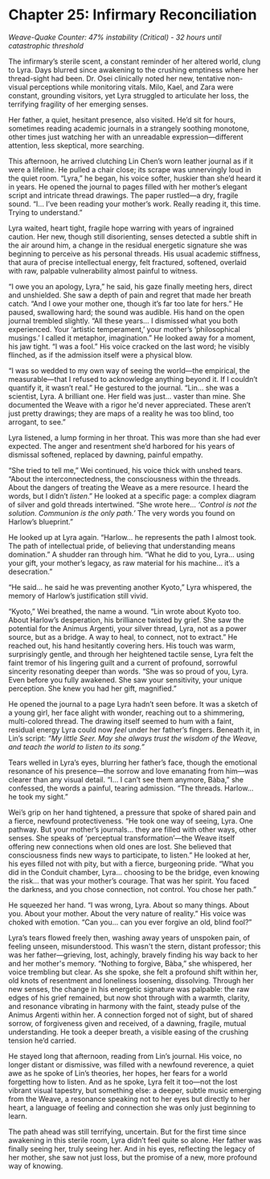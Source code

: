 # Chapter 25: Infirmary Reconciliation

*Weave-Quake Counter: 47% instability (Critical) - 32 hours until catastrophic threshold*

The infirmary’s sterile scent, a constant reminder of her altered world, clung to Lyra. Days blurred since awakening to the crushing emptiness where her thread-sight had been. Dr. Osei clinically noted her new, tentative non-visual perceptions while monitoring vitals. Milo, Kael, and Zara were constant, grounding visitors, yet Lyra struggled to articulate her loss, the terrifying fragility of her emerging senses.

Her father, a quiet, hesitant presence, also visited. He’d sit for hours, sometimes reading academic journals in a strangely soothing monotone, other times just watching her with an unreadable expression—different attention, less skeptical, more searching.

This afternoon, he arrived clutching Lin Chen’s worn leather journal as if it were a lifeline. He pulled a chair close; its scrape was unnervingly loud in the quiet room.
“Lyra,” he began, his voice softer, huskier than she’d heard it in years. He opened the journal to pages filled with her mother’s elegant script and intricate thread drawings. The paper rustled—a dry, fragile sound. “I… I’ve been reading your mother’s work. Really reading it, this time. Trying to understand.”

Lyra waited, heart tight, fragile hope warring with years of ingrained caution. Her new, though still disorienting, senses detected a subtle shift in the air around him, a change in the residual energetic signature she was beginning to perceive as his personal threads. His usual academic stiffness, that aura of precise intellectual energy, felt fractured, softened, overlaid with raw, palpable vulnerability almost painful to witness.

“I owe you an apology, Lyra,” he said, his gaze finally meeting hers, direct and unshielded. She saw a depth of pain and regret that made her breath catch. “And I owe your mother one, though it’s far too late for hers.”
He paused, swallowing hard; the sound was audible. His hand on the open journal trembled slightly. “All these years… I dismissed what you both experienced. Your ‘artistic temperament,’ your mother’s ‘philosophical musings.’ I called it metaphor, imagination.” He looked away for a moment, his jaw tight. “I was a fool.” His voice cracked on the last word; he visibly flinched, as if the admission itself were a physical blow.

“I was so wedded to my own way of seeing the world—the empirical, the measurable—that I refused to acknowledge anything beyond it. If I couldn’t quantify it, it wasn’t real.” He gestured to the journal. “Lin… she was a scientist, Lyra. A brilliant one. Her field was just… vaster than mine. She documented the Weave with a rigor he'd never appreciated. These aren’t just pretty drawings; they are maps of a reality he was too blind, too arrogant, to see.”

Lyra listened, a lump forming in her throat. This was more than she had ever expected. The anger and resentment she’d harbored for his years of dismissal softened, replaced by dawning, painful empathy.

“She tried to tell me,” Wei continued, his voice thick with unshed tears. “About the interconnectedness, the consciousness within the threads. About the dangers of treating the Weave as a mere resource. I heard the words, but I didn’t *listen*.” He looked at a specific page: a complex diagram of silver and gold threads intertwined. “She wrote here… *‘Control is not the solution. Communion is the only path.’* The very words you found on Harlow’s blueprint.”

He looked up at Lyra again. “Harlow… he represents the path I almost took. The path of intellectual pride, of believing that understanding means domination.” A shudder ran through him. “What he did to you, Lyra… using your gift, your mother’s legacy, as raw material for his machine… it’s a desecration.”

“He said… he said he was preventing another Kyoto,” Lyra whispered, the memory of Harlow’s justification still vivid.

“Kyoto,” Wei breathed, the name a wound. “Lin wrote about Kyoto too. About Harlow’s desperation, his brilliance twisted by grief. She saw the potential for the Animus Argenti, your silver thread, Lyra, not as a power source, but as a bridge. A way to heal, to connect, not to extract.”
He reached out, his hand hesitantly covering hers. His touch was warm, surprisingly gentle, and through her heightened tactile sense, Lyra felt the faint tremor of his lingering guilt and a current of profound, sorrowful sincerity resonating deeper than words. “She was so proud of you, Lyra. Even before you fully awakened. She saw your sensitivity, your unique perception. She knew you had her gift, magnified.”

He opened the journal to a page Lyra hadn’t seen before. It was a sketch of a young girl, her face alight with wonder, reaching out to a shimmering, multi-colored thread. The drawing itself seemed to hum with a faint, residual energy Lyra could now *feel* under her father’s fingers. Beneath it, in Lin’s script: *“My little Seer. May she always trust the wisdom of the Weave, and teach the world to listen to its song.”*

Tears welled in Lyra’s eyes, blurring her father’s face, though the emotional resonance of his presence—the sorrow and love emanating from him—was clearer than any visual detail. “I… I can’t see them anymore, Bàba,” she confessed, the words a painful, tearing admission. “The threads. Harlow… he took my sight.”

Wei’s grip on her hand tightened, a pressure that spoke of shared pain and a fierce, newfound protectiveness. “He took one way of seeing, Lyra. One pathway. But your mother’s journals… they are filled with other ways, other senses. She speaks of ‘perceptual transformation’—the Weave itself offering new connections when old ones are lost. She believed that consciousness finds new ways to participate, to listen.”
He looked at her, his eyes filled not with pity, but with a fierce, burgeoning pride. “What you did in the Conduit chamber, Lyra… choosing to be the bridge, even knowing the risk… that was your mother’s courage. That was her spirit. You faced the darkness, and you chose connection, not control. You chose her path.”

He squeezed her hand. “I was wrong, Lyra. About so many things. About you. About your mother. About the very nature of reality.” His voice was choked with emotion. “Can you… can you ever forgive an old, blind fool?”

Lyra’s tears flowed freely then, washing away years of unspoken pain, of feeling unseen, misunderstood. This wasn't the stern, distant professor; this was her father—grieving, lost, achingly, bravely finding his way back to her and her mother's memory.
“Nothing to forgive, Bàba,” she whispered, her voice trembling but clear. As she spoke, she felt a profound shift within her, old knots of resentment and loneliness loosening, dissolving. Through her new senses, the change in his energetic signature was palpable: the raw edges of his grief remained, but now shot through with a warmth, clarity, and resonance vibrating in harmony with the faint, steady pulse of the Animus Argenti within her. A connection forged not of sight, but of shared sorrow, of forgiveness given and received, of a dawning, fragile, mutual understanding. He took a deeper breath, a visible easing of the crushing tension he’d carried.

He stayed long that afternoon, reading from Lin’s journal. His voice, no longer distant or dismissive, was filled with a newfound reverence, a quiet awe as he spoke of Lin’s theories, her hopes, her fears for a world forgetting how to listen. And as he spoke, Lyra felt it too—not the lost vibrant visual tapestry, but something else: a deeper, subtle music emerging from the Weave, a resonance speaking not to her eyes but directly to her heart, a language of feeling and connection she was only just beginning to learn.

The path ahead was still terrifying, uncertain. But for the first time since awakening in this sterile room, Lyra didn’t feel quite so alone. Her father was finally seeing her, truly seeing her. And in his eyes, reflecting the legacy of her mother, she saw not just loss, but the promise of a new, more profound way of knowing.
